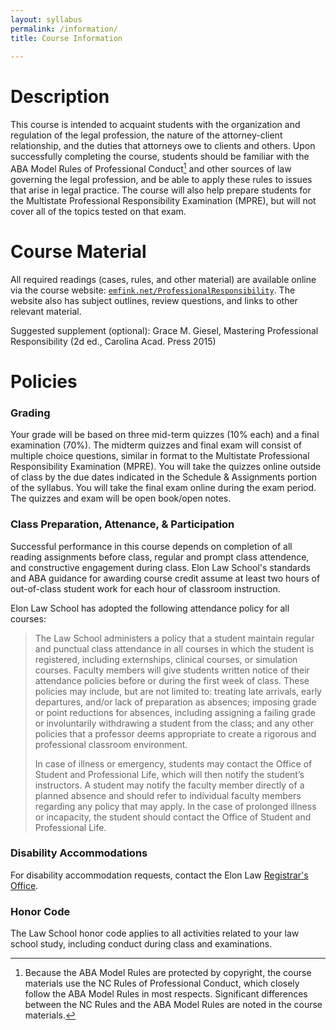 ```yaml
---
layout: syllabus
permalink: /information/
title: Course Information 
  
---
```


# Description

This course is intended to acquaint students with the organization and regulation of the legal profession, the nature of the attorney-client relationship, and the duties that attorneys owe to clients and others. Upon successfully completing the course, students should be familiar with the ABA Model Rules of Professional Conduct[^a1331217] and other sources of law governing the legal profession, and be able to apply these rules to issues that arise in legal practice. The course will also help prepare students for the Multistate Professional Responsibility Examination (MPRE), but will not cover all of the topics tested on that exam.

[^a1331217]: Because the ABA Model Rules are protected by copyright, the course materials use the NC Rules of Professional Conduct, which closely follow the ABA Model Rules in most respects. Significant differences between the NC Rules and the ABA Model Rules are noted in the course materials. 

# Course Material

All required readings (cases, rules, and other material) are available online via the course website: [`emfink.net/ProfessionalResponsibility`](https://www.emfink.net/ProfessionalResponsibility/). The website also has subject outlines, review questions, and links to other relevant material. 

Suggested supplement (optional): Grace M. Giesel, Mastering Professional Responsibility (2d ed., Carolina Acad. Press 2015)

# Policies

### Grading

Your grade will be based on three mid-term quizzes (10% each) and a final examination (70%). The midterm quizzes and final exam will consist of multiple choice questions, similar in format to the Multistate Professional Responsibility Examination (MPRE). You will take the quizzes online outside of class by the due dates indicated in the Schedule & Assignments portion of the syllabus. You will take the final exam online during the exam period. The quizzes and exam will be open book/open notes.

### Class Preparation, Attenance, & Participation 

Successful performance in this course depends on completion of all reading assignments before class, regular and prompt class attendence, and constructive engagement during class. Elon Law School's standards and ABA guidance for awarding course credit assume at least two hours of out-of-class student work for each hour of classroom instruction. 

Elon Law School has adopted the following attendance policy for all courses:

> The Law School administers a policy that a student maintain regular and punctual class attendance in all courses in which the student is registered, including externships, clinical courses, or simulation courses. Faculty members will give students written notice of their attendance policies before or during the first week of class. These policies may include, but are not limited to: treating late arrivals, early departures, and/or lack of preparation as absences; imposing grade or point reductions for absences, including assigning a failing grade or involuntarily withdrawing a student from the class; and any other policies that a professor deems appropriate to create a rigorous and professional classroom environment.
>   
> In case of illness or emergency, students may contact the Office of Student and Professional Life, which will then notify the student’s instructors. A student may notify the faculty member directly of a planned absence and should refer to individual faculty members regarding any policy that may apply. In the case of prolonged illness or incapacity, the student should contact the Office of Student and Professional Life.

### Disability Accommodations

For disability accommodation requests, contact the Elon Law [Registrar's Office](https://www.elon.edu/e/law/academics/registrar-office/index.html).

### Honor Code

The Law School honor code applies to all activities related to your law school study, including conduct during class and examinations.